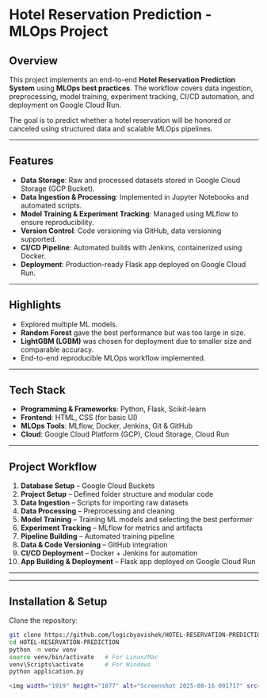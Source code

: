 # Hotel Reservation Prediction - MLOps Project  

## Overview  
This project implements an end-to-end **Hotel Reservation Prediction System** using **MLOps best practices**. The workflow covers data ingestion, preprocessing, model training, experiment tracking, CI/CD automation, and deployment on Google Cloud Run.  

The goal is to predict whether a hotel reservation will be honored or canceled using structured data and scalable MLOps pipelines.  

---

## Features  
- **Data Storage**: Raw and processed datasets stored in Google Cloud Storage (GCP Bucket).  
- **Data Ingestion & Processing**: Implemented in Jupyter Notebooks and automated scripts.  
- **Model Training & Experiment Tracking**: Managed using MLflow to ensure reproducibility.  
- **Version Control**: Code versioning via GitHub, data versioning supported.  
- **CI/CD Pipeline**: Automated builds with Jenkins, containerized using Docker.  
- **Deployment**: Production-ready Flask app deployed on Google Cloud Run.  

---

## Highlights  
- Explored multiple ML models.  
- **Random Forest** gave the best performance but was too large in size.  
- **LightGBM (LGBM)** was chosen for deployment due to smaller size and comparable accuracy.  
- End-to-end reproducible MLOps workflow implemented.  

---

## Tech Stack  
- **Programming & Frameworks**: Python, Flask, Scikit-learn  
- **Frontend**: HTML, CSS (for basic UI)  
- **MLOps Tools**: MLflow, Docker, Jenkins, Git & GitHub  
- **Cloud**: Google Cloud Platform (GCP), Cloud Storage, Cloud Run  

---

## Project Workflow  
1. **Database Setup** – Google Cloud Buckets  
2. **Project Setup** – Defined folder structure and modular code  
3. **Data Ingestion** – Scripts for importing raw datasets  
4. **Data Processing** – Preprocessing and cleaning  
5. **Model Training** – Training ML models and selecting the best performer  
6. **Experiment Tracking** – MLflow for metrics and artifacts  
7. **Pipeline Building** – Automated training pipeline  
8. **Data & Code Versioning** – GitHub integration  
9. **CI/CD Deployment** – Docker + Jenkins for automation  
10. **App Building & Deployment** – Flask app deployed on Google Cloud Run  

---


---

## Installation & Setup  

Clone the repository:  
```bash
git clone https://github.com/logicbyavishek/HOTEL-RESERVATION-PREDICTION.git
cd HOTEL-RESERVATION-PREDICTION
python -m venv venv
source venv/bin/activate   # For Linux/Mac
venv\Scripts\activate      # For Windows
python application.py

<img width="1919" height="1077" alt="Screenshot 2025-08-16 091717" src="https://github.com/user-attachments/assets/0a7d1ece-8b30-4dac-8d97-bb7176b8091b" />


